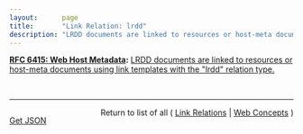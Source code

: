 ```yaml
---
layout:      page
title:       "Link Relation: lrdd"
description: "LRDD documents are linked to resources or host-meta documents using link templates with the \"lrdd\" relation type."
---
```


**[RFC 6415: Web Host Metadata](/specs/IETF/RFC/6415 "This specification describes a method for locating host metadata as well as information about individual resources controlled by the host."):** [LRDD documents are linked to resources or host-meta documents using link templates with the "lrdd" relation type.](http://tools.ietf.org/html/rfc6415#section-1.1.1 "Read documentation for Link Relation &#34;lrdd&#34;")

<br/>
<hr/>

<p style="float : left"><a href="lrdd.json" title="Get JSON representing this particular Web Concept">Get JSON</a></p>
<p style="text-align: right">Return to list of all ( <a href="../link-relations">Link Relations</a> | <a href="../">Web Concepts</a> )</p>
